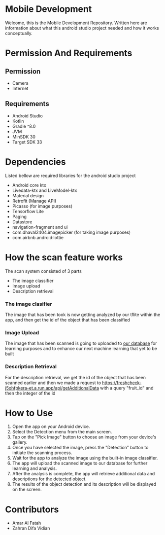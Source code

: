 # Mobile Development
Welcome, this is the Mobile Development Repository. Written here are information about what this android studio project needed and how it works conceptually.

# Permission And Requirements
## Permission
- Camera
- Internet

## Requirements
- Android Studio
- Kotlin
- Gradle ^8.0
- JVM
- MinSDK 30
- Target SDK 33

# Dependencies
Listed bellow are required libraries for the android studio project
- Android core ktx
- Livedata-ktx and LiveModel-ktx
- Material design
- Retrofit (Manage API)
- Picasso (for image purposes)
- Tensorflow Lite
- Paging
- Datastore
- navigation-fragment and ui
- com.dhaval2404.imagepicker (for taking image purposes)
- com.airbnb.android:lottie

# How the scan feature works
The scan system consisted of 3 parts
- The image classifier
- Image upload
- Description retrieval

### The image clasifier
The image that has been took is now getting analyzed by our tflite within the app, and then get the id of the object that has been classified

### Image Upload
The image that has been scanned is going to uploaded to [our database](https://freshcheck-j5ohfpkera-et.a.run.app/storage/upload) for learning purposes and to enhance our next machine learning that yet to be built 

### Description Retrieval
For the description retrieval, we get the id of the object that has been scanned earlier and then we made a request to https://freshcheck-j5ohfpkera-et.a.run.app/api/getAdditionalData with a query "fruit_id" and then the integer of the id

# How to Use
1. Open the app on your Android device.
2. Select the Detection menu from the main screen.
3. Tap on the "Pick Image" button to choose an image from your device's gallery.
4. Once you have selected the image, press the "Detection" button to initiate the scanning process.
5. Wait for the app to analyze the image using the built-in image classifier.
6. The app will upload the scanned image to our database for further learning and analysis.
7. After the analysis is complete, the app will retrieve additional data and descriptions for the detected object.
8. The results of the object detection and its description will be displayed on the screen.

# Contributors
- Amar Al Fatah 
- Zahran Difa Vidian